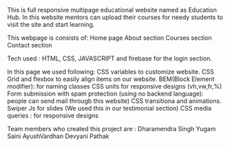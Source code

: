 This is full responsive multipage educational website named as Education Hub. In this website mentors can upload their courses for needy students to  visit the site and start learning.

This webpage is consists of:
Home page
About section
Courses section
Contact section

Tech used : HTML, CSS, JAVASCRIPT and firebase for the login section.

In this page we used following:
CSS variables to customize website.
CSS Grid and flexbox to easily align items on our website.
BEM(Block Element modifier): for naming classes
CSS units for responsive designs (vh,vw,fr,%)
Form submission with spam protection (using no backend language): people can send mail througb this website)
CSS transitiona and animations.
Swiper Js for slides (We used this in our testimonial section)
CSS media queries : for responsive designs

Team members who created this project are :
Dharamendra Singh
Yugam Saini
AyushVardhan
Devyani Pathak

